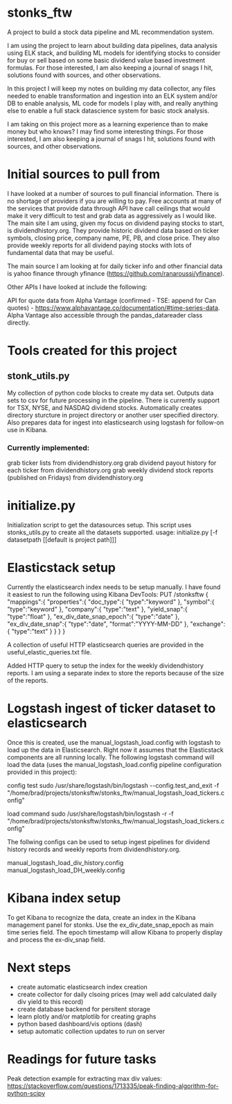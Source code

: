 # stonks_ftw
A project to build a stock data pipeline and ML recommendation system.

I am using the project to learn about building data pipelines, data analysis using ELK stack, and building ML models for identifying stocks to consider for buy or sell based on some basic dividend value based investment formulas. For those interested, I am also keeping a journal of snags I hit, solutions found with sources, and other observations.

In this project I will keep my notes on building my data collector, any files needed to enable transformation and ingestion into an ELK system and/or DB to enable analysis, ML code for models I play with, and really anything else to enable a full stack datascience system for basic stock analysis.

I am taking on this project more as a learning experience than to make money but who knows? I may find some interesting things. For those interested, I am also keeping a journal of snags I hit, solutions found with sources, and other observations.

# Initial sources to pull from

I have looked at a number of sources to pull financial information. There is no shortage of providers if you are willing to pay. Free accounts at many of the services that provide data through API have call ceilings that would make it very difficult to test and grab data as aggressively as I would like. The main site I am using, given my focus on dividend paying stocks to start, is dividendhistory.org. They provide historic dividend data based on ticker symbols, closing price, company name, PE, PB, and close price. They also provide weekly reports for all dividend paying stocks with lots of fundamental data that may be useful.

The main source I am looking at for daily ticker info and other financial data is yahoo finance through yfinance (https://github.com/ranaroussi/yfinance).

Other APIs I have looked at include the following:

API for quote data from Alpha Vantage (confirmed - TSE: append for Can quotes) - https://www.alphavantage.co/documentation/#time-series-data. Alpha Vantage also accessible through the pandas_datareader class directly.

# Tools created for this project
## stonk_utils.py
My collection of python code blocks to create my data set. Outputs data sets to csv for future processing in the pipeline. There is currently support for TSX, NYSE, and NASDAQ dividend stocks. Automatically creates directory sturcture in project directory or another user specified directory. Also prepares data for ingest into elasticsearch using logstash for follow-on use in Kibana.

### Currently implemented:
grab ticker lists from dividendhistory.org
grab dividend payout history for each ticker from dividendhistory.org
grab weekly dividend stock reports (published on Fridays) from dividendhistory.org
# initialize.py
Initialization script to get the datasources setup. This script uses stonks_utils.py to create all the datasets supported.
usage: initialize.py [-f datasetpath [[default is project path]]]

# Elasticstack setup
Currently the elasticsearch index needs to be setup manually. I have found it easiest to run the following using Kibana DevTools:
PUT /stonksftw { "mappings":{ "properties":{ "doc_type":{ "type":"keyword" }, "symbol":{ "type":"keyword" }, "company":{ "type":"text" }, "yield_snap":{ "type":"float" }, "ex_div_date_snap_epoch":{ "type":"date" }, "ex_div_date_snap":{ "type":"date", "format":"YYYY-MM-DD" }, "exchange":{ "type":"text" } } } }

A collection of useful HTTP elasticsearch queries are provided in the useful_elastic_queries.txt file.

Added HTTP query to setup the index for the weekly dividendhistory reports.  I am using a separate index to store the reports because of the size of the reports.  

# Logstash ingest of ticker dataset to elasticsearch
Once this is created, use the manual_logstash_load.config with logstash to load up the data in Elasticsearch. Right now it assumes that the Elasticstack components are all running locally. The following logstash command will load the data (uses the manual_logstash_load.config pipeline configuration provided in this project):

config test sudo /usr/share/logstash/bin/logstash --config.test_and_exit -f "/home/brad/projects/stonksftw/stonks_ftw/manual_logstash_load_tickers.config"

load command sudo /usr/share/logstash/bin/logstash -r -f "/home/brad/projects/stonksftw/stonks_ftw/manual_logstash_load_tickers.config"

The follwing configs can be used to setup ingest pipelines for dividend history records and weekly reports from dividendhistory.org.  

manual_logstash_load_div_history.config
manual_logstash_load_DH_weekly.config

# Kibana index setup
To get Kibana to recognize the data, create an index in the Kibana management panel for stonks. Use the ex_div_date_snap_epoch as main time series field. The epoch timestamp will allow Kibana to properly display and process the ex-div_snap field.

# Next steps
* create automatic elasticsearch index creation 
* create collector for daily clsoing prices (may well add calculated daily div yield to this record)
* create database backend for persitent storage
* learn plotly and/or matplotlib for creating graphs
* python based dashboard/vis options (dash)
* setup automatic collection updates to run on server


# Readings for future tasks
Peak detection example for extracting max div values: https://stackoverflow.com/questions/1713335/peak-finding-algorithm-for-python-scipy
